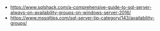 * https://www.sqlshack.com/a-comprehensive-guide-to-sql-server-always-on-availability-groups-on-windows-server-2016/
* https://www.mssqltips.com/sql-server-tip-category/143/availability-groups/
